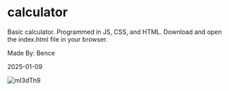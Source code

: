 # calculator

Basic calculator. Programmed in JS, CSS, and HTML. Download and open the index.html file in your browser.

Made By: Bence

2025-01-09

![mI3dTh9](https://github.com/user-attachments/assets/0a40e2c0-6a65-4390-aef2-0ae4e5f911fc)

